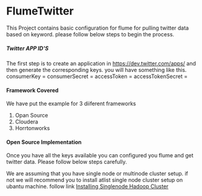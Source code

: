 # FlumeTwitter

This Project contains basic configuration for flume for pulling twitter data based on keyword. please follow below steps to begin the process.

##### Twitter APP ID'S
The first step is to create an application in https://dev.twitter.com/apps/ and then generate the corresponding keys.
you will have something like this.
consumerKey = <consumerKey>
consumerSecret = <consumerSecret>
accessToken = <accessToken>
accessTokenSecret = <accessTokenSecret>

#### Framework Covered
We have put the example for 3 diiferent frameworks

1. Opan Source
2. Cloudera
3. Horrtonworks

#### Open Source Implementation

Once you have all the keys available you can configured you flume and get twitter data. Please follow below steps carefully.

We are assuming that you have single node or multinode cluster setup. if not we will recommend you to install atlist single node cluster setup on ubantu machine. 
follow link [Installing Singlenode Hadoop Cluster](http://www.michael-noll.com/tutorials/running-hadoop-on-ubuntu-linux-single-node-cluster/)




